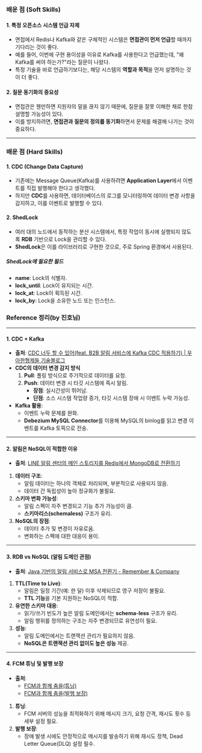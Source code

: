 ### 배운 점 (Soft Skills)

#### 1. 특정 오픈소스 시스템 언급 자제

- 면접에서 Redis나 Kafka와 같은 구체적인 시스템은 **면접관이 먼저 언급**할 때까지 기다리는 것이 좋다.
- 예를 들어, 이번에 구현 용이성을 이유로 Kafka를 사용한다고 언급했는데, "왜 Kafka를 써야 하는가?"라는 질문이 나왔다.
- 특정 기술을 바로 언급하기보다는, 해당 시스템의 **역할과 목적**을 먼저 설명하는 것이 더 좋다.

#### 2. 질문 동기화의 중요성

- 면접관은 웬만하면 지원자의 말을 끊지 않기 때문에, 질문을 잘못 이해한 채로 한참 설명할 가능성이 있다.
- 이를 방지하려면, **면접관과 질문의 정의를 동기화**하면서 문제를 해결해 나가는 것이 중요하다.

---

### 배운 점 (Hard Skills)

#### 1. CDC (Change Data Capture)

- 기존에는 Message Queue(Kafka)를 사용하려면 **Application Layer**에서 이벤트를 직접 발행해야 한다고 생각했다.
- 하지만 **CDC**를 사용하면, 데이터베이스의 로그를 모니터링하여 데이터 변경 사항을 감지하고, 이를 이벤트로 발행할 수 있다.

#### 2. ShedLock

- 여러 대의 노드에서 동작하는 분산 시스템에서, 특정 작업이 동시에 실행되지 않도록 **RDB** 기반으로 Lock을 관리할 수 있다.
- **ShedLock**은 이를 라이브러리로 구현한 것으로, 주로 Spring 환경에서 사용된다.

##### ShedLock에 필요한 필드

- **name**: Lock의 식별자.
- **lock_until**: Lock이 유지되는 시간.
- **lock_at**: Lock이 획득된 시간.
- **lock_by**: Lock을 소유한 노드 또는 인스턴스.

### Reference 정리(by 진호님)

---

#### **1. CDC + Kafka**

- **출처**: [CDC 너두 할 수 있어(feat. B2B 알림 서비스에 Kafka CDC 적용하기) | 우아한형제들 기술블로그](https://techblog.woowahan.com/10000/)
- **CDC의 데이터 변경 감지 방식**
    1. **Pull**: 폴링 방식으로 주기적으로 데이터를 요청.
    2. **Push**: 데이터 변경 시 타깃 시스템에 즉시 알림.
        - **장점**: 실시간성이 뛰어남.
        - **단점**: 소스 시스템 작업량 증가, 타깃 시스템 장애 시 이벤트 누락 가능성.
- **Kafka 활용**:
    - 이벤트 누락 문제를 완화.
    - **Debezium MySQL Connector**를 이용해 MySQL의 binlog를 읽고 변경 이벤트를 Kafka 토픽으로 전송.

---

#### **2. 알림은 NoSQL이 적합한 이유**

- **출처**: [LINE 알림 센터의 메인 스토리지를 Redis에서 MongoDB로 전환하기](https://engineering.linecorp.com/ko/blog/LINE-integrated-notification-center-from-redis-to-mongodb)

1. **데이터 구조**:
    - 알림 데이터는 하나의 객체로 처리되며, 부분적으로 사용되지 않음.
    - 데이터 간 독립성이 높아 정규화가 불필요.
2. **스키마 변화 가능성**:
    - 알림 스펙이 자주 변경되고 기능 추가 가능성이 큼.
    - **스키마리스(schemaless)** 구조가 유리.
3. **NoSQL의 장점**:
    - 데이터 추가 및 변경이 자유로움.
    - 변화하는 스펙에 대한 대응이 용이.

---

#### **3. RDB vs NoSQL (알림 도메인 관점)**

- **출처**: [Java 기반의 알림 서비스로 MSA 전환기 - Remember & Company](https://blog.dramancompany.com/2022/01/java-%ea%b8%b0%eb%b0%98%ec%9d%98-%ec%95%8c%eb%a6%bc-%ec%84%9c%eb%b9%84%ec%8a%a4%eb%a1%9c-msa-%ec%a0%84%ed%99%98%ea%b8%b0/)

1. **TTL(Time to Live)**:
    - 알림은 일정 기간(예: 한 달) 이후 삭제되므로 영구 저장이 불필요.
    - **TTL 기능**을 기본 지원하는 NoSQL이 적합.
2. **유연한 스키마 대응**:
    - 읽기/쓰기 빈도가 높은 알림 도메인에서는 **schema-less** 구조가 유리.
    - 알림 행위를 정의하는 구조는 자주 변경되므로 유연성이 필요.
3. **성능**:
    - 알림 도메인에서는 트랜잭션 관리가 필요하지 않음.
    - **NoSQL은 트랜잭션 관리 없이도 높은 성능** 제공.

---

#### **4. FCM 튜닝 및 발행 보장**

- **출처**:
    - [FCM과 함께 춤을(튜닝)](https://kwj1270.tistory.com/entry/Spring-FCM-%ED%86%BA%EC%95%84%EB%B3%B4%EA%B8%B0-2-%ED%8A%9C%EB%8B%9D)
    - [FCM과 함께 춤을(발행 보장)](https://kwj1270.tistory.com/entry/FCM%EA%B3%BC-%ED%95%A8%EA%BB%98-%EC%B6%A4%EC%9D%84%EB%B0%9C%ED%96%89-%EB%B3%B4%EC%9E%A5)
1. **튜닝**:
    - FCM 서버의 성능을 최적화하기 위해 메시지 크기, 요청 간격, 재시도 횟수 등 세부 설정 필요.
2. **발행 보장**:
    - 장애 발생 시에도 안정적으로 메시지를 발송하기 위해 재시도 정책, Dead Letter Queue(DLQ) 설정 필수.